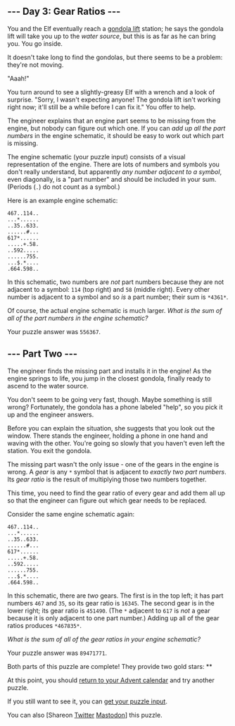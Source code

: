 \--- Day 3: Gear Ratios ---
----------

You and the Elf eventually reach a [gondola lift](https://en.wikipedia.org/wiki/Gondola_lift) station; he says the gondola lift will take you up to the *water source*, but this is as far as he can bring you. You go inside.

It doesn't take long to find the gondolas, but there seems to be a problem: they're not moving.

"Aaah!"

You turn around to see a slightly-greasy Elf with a wrench and a look of surprise. "Sorry, I wasn't expecting anyone! The gondola lift isn't working right now; it'll still be a while before I can fix it." You offer to help.

The engineer explains that an engine part seems to be missing from the engine, but nobody can figure out which one. If you can *add up all the part numbers* in the engine schematic, it should be easy to work out which part is missing.

The engine schematic (your puzzle input) consists of a visual representation of the engine. There are lots of numbers and symbols you don't really understand, but apparently *any number adjacent to a symbol*, even diagonally, is a "part number" and should be included in your sum. (Periods (`.`) do not count as a symbol.)

Here is an example engine schematic:

```
467..114..
...*......
..35..633.
......#...
617*......
.....+.58.
..592.....
......755.
...$.*....
.664.598..

```

In this schematic, two numbers are *not* part numbers because they are not adjacent to a symbol: `114` (top right) and `58` (middle right). Every other number is adjacent to a symbol and so *is* a part number; their sum is `*4361*`.

Of course, the actual engine schematic is much larger. *What is the sum of all of the part numbers in the engine schematic?*

Your puzzle answer was `556367`.

\--- Part Two ---
----------

The engineer finds the missing part and installs it in the engine! As the engine springs to life, you jump in the closest gondola, finally ready to ascend to the water source.

You don't seem to be going very fast, though. Maybe something is still wrong? Fortunately, the gondola has a phone labeled "help", so you pick it up and the engineer answers.

Before you can explain the situation, she suggests that you look out the window. There stands the engineer, holding a phone in one hand and waving with the other. You're going so slowly that you haven't even left the station. You exit the gondola.

The missing part wasn't the only issue - one of the gears in the engine is wrong. A *gear* is any `*` symbol that is adjacent to *exactly two part numbers*. Its *gear ratio* is the result of multiplying those two numbers together.

This time, you need to find the gear ratio of every gear and add them all up so that the engineer can figure out which gear needs to be replaced.

Consider the same engine schematic again:

```
467..114..
...*......
..35..633.
......#...
617*......
.....+.58.
..592.....
......755.
...$.*....
.664.598..

```

In this schematic, there are *two* gears. The first is in the top left; it has part numbers `467` and `35`, so its gear ratio is `16345`. The second gear is in the lower right; its gear ratio is `451490`. (The `*` adjacent to `617` is *not* a gear because it is only adjacent to one part number.) Adding up all of the gear ratios produces `*467835*`.

*What is the sum of all of the gear ratios in your engine schematic?*

Your puzzle answer was `89471771`.

Both parts of this puzzle are complete! They provide two gold stars: \*\*

At this point, you should [return to your Advent calendar](/2023) and try another puzzle.

If you still want to see it, you can [get your puzzle input](3/input).

You can also [Shareon [Twitter](https://twitter.com/intent/tweet?text=I%27ve+completed+%22Gear+Ratios%22+%2D+Day+3+%2D+Advent+of+Code+2023&url=https%3A%2F%2Fadventofcode%2Ecom%2F2023%2Fday%2F3&related=ericwastl&hashtags=AdventOfCode) [Mastodon](javascript:void(0);)] this puzzle.